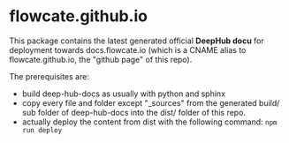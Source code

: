 # flowcate.github.io

This package contains the latest generated official **DeepHub docu** for deployment towards docs.flowcate.io (which is a CNAME alias to flowcate.github.io, the "github page" of this repo). 

The prerequisites are:
* build deep-hub-docs as usually with python and sphinx
* copy every file and folder except "_sources" from the generated build/ sub folder of deep-hub-docs into the dist/ folder of this repo.
* actually deploy the content from dist with the following command: <code>npm run deploy</code>
